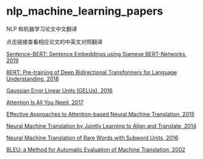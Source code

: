 # nlp_machine_learning_papers
NLP 和机器学习论文中文翻译

点击链接查看相应论文的中英文对照翻译

[Sentence-BERT: Sentence Embeddings using Siamese BERT-Networks, 2019](https://www.yiyibooks.cn/nlp/SentenceBERT_Sentence_Embeddings_using_Siamese_BERTNetworks/index.html)

[BERT: Pre-training of Deep Bidirectional Transformers for Language Understanding, 2018](https://www.yiyibooks.cn/nlp/bert/main.html)

[Gaussian Error Linear Units (GELUs), 2016](https://www.yiyibooks.cn/nlp/gelu/main.html)

[Attention Is All You Need, 2017](https://yiyibooks.cn/yiyibooks/Attention_Is_All_You_Need/index.html)

[Effective Approaches to Attention-based Neural Machine Translation, 2015](https://yiyibooks.cn/yiyibooks/Effective_Approaches_to_Attention_Based_Neural_Machine_Translation/index.html)

[Neural Machine Translation by Jointly Learning to Align and Translate, 2014](https://yiyibooks.cn/yiyibooks/Neural_Machine_Translation_by_Jointly_Learning_to_Align_and_Translate/index.html)

[Neural Machine Translation of Rare Words with Subword Units, 2016](https://yiyibooks.cn/yiyibooks/BLEU_a_Method_for_Automatic_Evaluation_of_Machine_Translation/index.html)

[BLEU: a Method for Automatic Evaluation of Machine Translation, 2002](https://yiyibooks.cn/yiyibooks/BLEU_a_Method_for_Automatic_Evaluation_of_Machine_Translation/index.html)
